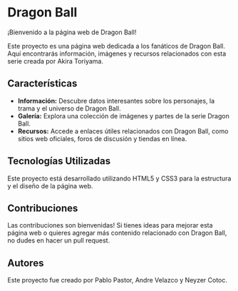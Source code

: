 # Dragon Ball

¡Bienvenido a la página web de Dragon Ball!

Este proyecto es una página web dedicada a los fanáticos de Dragon Ball. Aquí encontrarás información, imágenes y recursos relacionados con esta serie creada por Akira Toriyama.

## Características

- **Información:** Descubre datos interesantes sobre los personajes, la trama y el universo de Dragon Ball.
- **Galería:** Explora una colección de imágenes y partes de la serie Dragon Ball.
- **Recursos:** Accede a enlaces útiles relacionados con Dragon Ball, como sitios web oficiales, foros de discusión y tiendas en línea.

## Tecnologías Utilizadas

Este proyecto está desarrollado utilizando HTML5 y CSS3 para la estructura y el diseño de la página web. 

## Contribuciones
Las contribuciones son bienvenidas! Si tienes ideas para mejorar esta página web o quieres agregar más contenido relacionado con Dragon Ball, no dudes en hacer un pull request.

## Autores
Este proyecto fue creado por Pablo Pastor, Andre Velazco y Neyzer Cotoc.